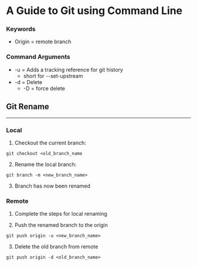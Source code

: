 # A Guide to Git using Command Line

### Keywords

+ Origin = remote branch

### Command Arguments

+ -u = Adds a tracking reference for git history
  + short for --set-upstream
+ -d = Delete
  + -D = force delete  

## Git Rename
---

### Local

1. Checkout the current branch:

`git checkout <old_branch_name`

2. Rename the local branch:

`git branch -m <new_branch_name>`

3. Branch has now been renamed

### Remote

1. Complete the steps for local renaming
   
2. Push the renamed branch to the origin

`git push origin -u <new_branch_name>`

3. Delete the old branch from remote

`git push origin -d <old_branch_name>`